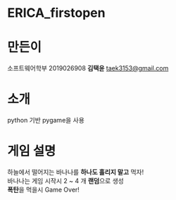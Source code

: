 # ERICA_firstopen
# 만든이
소프트웨어학부 2019026908 **김택윤** 
taek3153@gmail.com

# 소개 
python 기반 pygame을 사용  

# 게임 설명
하늘에서 떨어지는 바나나를 **하나도 흘리지 말고** 먹자!  
바나나는 게임 시작시 2 ~ 4 개 **랜덤**으로 생성  
**폭탄**을 먹을시 Game Over!
